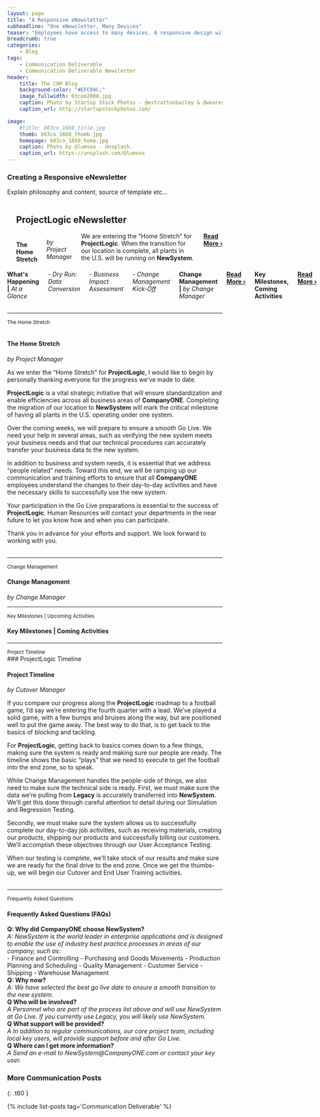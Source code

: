 ```yaml
---
layout: page
title: "A Responsive eNewsletter"
subheadline: "One eNewsletter, Many Devices"
teaser: "Employees have access to many devices. A responsive design will allow them to view eNewsletter content however they choose."
breadcrumb: true
categories:
    - Blog
tags:
    - Communication Deliverable
    - Communication Deliverable Newsletter
header:
    title: The COM Blog
    background-color: "#EFC94C;"
    image_fullwidth: 03com2000.jpg
    caption: Photo by Startup Stock Photos - @estrattonbailey & @wearesculpt.
    caption_url: http://startupstockphotos.com/

image:
    #title: b03co_1660_title.jpg
    thumb: b03co_1660_thumb.jpg
    homepage: b03co_1660_home.jpg
    caption: Photo by @lumvox - Unsplash.
    caption_url: https://unsplash.com/@lumvox
---
```

<!--more-->
### Creating a Responsive eNewsletter
Explain philosophy and content, source of template etc...

<!--Newsletter Header-->

<div class="row">
    <div class="medium-12 columns t30">
    <hr>
    <h2>ProjectLogic eNewsletter</h2>
    </div><!-- /.medium-12.columns -->  
</div><!-- /.row -->

<!--NEWSLETTER TOC-->
<!--TOC: Lead Article-->
<div class="row">
    <div class="medium-6 columns t30">
      <img src="{{ site.urlimg }}03com_nl_01_title.jpg" alt="">
      <h4>The Home Stretch</h4>
      <p><i>by Project Manager</i></p>
      <p style="margin:0;">We are entering the “Home Stretch” for <b>ProjectLogic</b>. When the transition for our location is complete, all plants in the U.S. will be running on <b>NewSystem</b>.</p>
      <p style="margin:0;"><a href="#Lead_Article"><strong>Read More&nbsp;›</strong></a></p>
    </div><!-- /.medium-6.columns -->
<!--TOC: What's Happening-->
    <div class="medium-6 columns t30">
      <div class="row">
        <div class="medium-12 columns">
          <p style="margin:0;"><b>What's Happening |</b><i> At a Glance</i></p>
          <p style="margin:0;"><i>  - Dry Run: Data Conversion</i></p>
          <p style="margin:0;"><i>  - Business Impact Assessment</i></p>
          <p style="margin:0;"><i>  - Change Management Kick-Off</i></p>
        </div>
      </div>
      <div class="row">
        <div class="medium-12 columns t30">
          <p style="margin:0;"><b>Change Management |</b><i> by Change Manager</i></p>
          <p style="margin:0;"><a href="#Article_02"><strong>Read More&nbsp;›</strong></a></p>
        </div>
      </div>
      <div class="row">
        <div class="medium-12 columns t30">
          <p style="margin:0;"><b>Key Milestones, Coming Activities</b></p>
          <p style="margin:0;"><a href="#Article_03"><strong>Read More&nbsp;›</strong></a></p>
        </div>
      </div>
<!--TOC: Timeline-->
      <div class="row">
        <div class="medium-12 columns t30">
          <p style="margin:0;"><b>ProjectLogic Timeline |</b><i> by Cutover Manager</i></p>
          <p style="margin:0;"><a href="#Article_04"><strong>Read More&nbsp;›</strong></a></p>
        </div>
      </div>
<!--TOC: Frequently Asked Questions-->
      <div class="row">
        <div class="medium-12 columns t30">
          <p style="margin:0;"><b>FAQs |</b><i> Frequently Asked Questions</i></p>
          <p style="margin:0;"><a href="#Article_05"><strong>Read More&nbsp;›</strong></a></p>
        </div>
      </div>
    </div><!-- /.medium-6.columns -->
</div><!-- /.row -->

<br>

<!--Lead: The Home Streck-->
<hr>
<a name="Lead_Article"><small>The Home Stretch</small></a>
  <p><img src="{{ site.urlimg }}03com_nl_01_title.jpg" alt=""></p>
  <h4>The Home Stretch</h4>
  <p><i>by Project Manager</i></p>
As we enter the “Home Stretch” for <b>ProjectLogic</b>, I would like to begin by personally thanking everyone for the progress we’ve made to date.

<b>ProjectLogic</b> is a vital strategic initiative that will ensure standardization and enable efficiencies across all business areas of <b>CompanyONE</b>. Completing the migration of our location to <b>NewSystem</b> will mark the critical milestone of having all plants in the U.S. operating under one system.

Over the coming weeks, we will prepare to ensure a smooth Go Live. We need your help in several areas, such as verifying the new system meets your business needs and that our technical procedures can accurately transfer your business data to the new system.

In addition to business and system needs, it is essential that we address “people related” needs. Toward this end, we will be ramping up our communication and training efforts to ensure that all <b>CompanyONE</b> employees understand the changes to their day-to-day activities and have the necessary skills to successfully use the new system.  

Your participation in the Go Live preparations is essential to the success of <b>ProjectLogic</b>. Human Resources will contact your departments in the near future to let you know how and when you can participate.

Thank you in advance for your efforts and support. We look forward to working with you.
<br>
<br>

<!--Article 02-->
<hr>
<a name="Article_02"><small>Change Management</small></a>
  <h4>Change Management</h4>
  <p><i>by Change Manager</i></p>

<!--Article 03-->
<hr>
<a name="Article_03"><small>Key Milestones | Upcoming Activities</small></a>
<h4>Key Milestones | Coming Activities</h4>


<!--Article 04: Project Timeline-->
<hr>
<p style="margin:0;"><a name="Article_04"><small>Project Timeline</small></a></p>
### ProjectLogic Timeline

<div class="row">
  <div class="small-12 medium-6 large-3 columns t30">
    <img src="{{ site.urlimg }}03com_nl_01_roadmap_01.jpg" alt="">
  </div>

  <div class="small-12 medium-6 large-3 columns t30">
    <img src="{{ site.urlimg }}03com_nl_01_roadmap_02.jpg" alt="">
  </div>

  <div class="small-12 medium-6 large-3 columns t30">
    <img src="{{ site.urlimg }}03com_nl_01_roadmap_03.jpg" alt="">
  </div>

  <div class="small-12 medium-6 large-3 columns t30">
    <img src="{{ site.urlimg }}03com_nl_01_roadmap_04.jpg" alt="">
  </div>
</div>

<h4>Project Timeline</h4>
<p><i>by Cutover Manager</i></p>
If you compare our progress along the <b>ProjectLogic</b> roadmap to a football game, I’d say we’re entering the fourth quarter with a lead. We’ve played a solid game, with a few bumps and bruises along the way, but are positioned well to put the game away. The best way to do that, is to get back to the basics of blocking and tackling.

For <b>ProjectLogic</b>, getting back to basics comes down to a few things, making sure the system is ready and making sure our people are ready. The timeline shows the basic “plays” that we need to execute to get the football into the end zone, so to speak.

While Change Management handles the people-side of things, we also need to make sure the technical side is ready. First, we must make sure the data we’re pulling from <b>Legacy</b> is accurately transferred into <b>NewSystem</b>.  We’ll get this done through careful attention to detail during our Simulation and Regression Testing.

Secondly, we must make sure the system allows us to successfully complete our day-to-day job activities, such as receiving materials, creating our products, shipping our products and successfully billing our customers. We’ll accomplish these objectives through our User Acceptance Testing.

When our testing is complete, we’ll take stock of our results and make sure we are ready for the final drive to the end zone. Once we get the thumbs-up, we will begin our Cutover and End User Training activities.
<br>
<br>

<!--Frequently Asked Questions-->
<hr>
<a name="Article_05"><small>Frequently Asked Questions</small></a>
<h4>Frequently Asked Questions (FAQs)</h4>

<p style="margin:0;"><b>Q: Why did CompanyONE choose NewSystem?</b></p>
<p style="margin:0;"><i>A: NewSystem is the world leader in enterprise applications and is designed to enable the use of industry best practice processes in areas of our company, such as:</i></p>
- Finance and Controlling   
- Purchasing and Goods Movements
- Production Planning and Scheduling
- Quality Management
- Customer Service
- Shipping
- Warehouse Management

<p style="margin:0;"><b>Q: Why now?</b></p>
<p style="margin:0;"><i>A: We have selected the best go live date to ensure a smooth transition to the new system.</i></p>

<p style="margin:0;"><b>Q Who will be involved?</b></p>
<p style="margin:0;"><i>A Personnel who are part of the process list above and will use NewSystem at Go Live. If you currently use Legacy, you will likely use NewSystem.</i></p>

<p style="margin:0;"><b>Q What support will be provided?</b></p>
<p style="margin:0;"><i>A In addition to regular communications, our core project team, including local key users, will provide support before and after Go Live.</i></p>

<p style="margin:0;"><b>Q Where can I get more information?</b></p>
<p style="margin:0;"><i>A Send an e-mail to NewSystem@CompanyONE.com or contact your key user.</i></p>


### More Communication Posts
{: .t60 }

{% include list-posts tag='Communication Deliverable' %}
